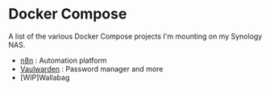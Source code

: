 # Docker Compose

A list of the various Docker Compose projects I'm mounting on my Synology NAS. 

- [n8n](./n8n/compose.md) : Automation platform
- [Vaulwarden](./vaultwarden/compose.md) : Password manager and more
- [WIP]Wallabag

